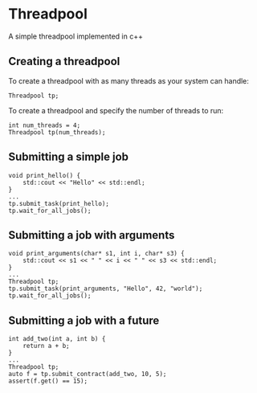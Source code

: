 # Threadpool
A simple threadpool implemented in c++

## Creating a threadpool

To create a threadpool with as many threads as your system can handle:

    Threadpool tp;

To create a threadpool and specify the number of threads to run:

    int num_threads = 4;
    Threadpool tp(num_threads);

## Submitting a simple job

    void print_hello() {
        std::cout << "Hello" << std::endl;
    }
    ...
    tp.submit_task(print_hello);
    tp.wait_for_all_jobs();

## Submitting a job with arguments

    void print_arguments(char* s1, int i, char* s3) {
        std::cout << s1 << " " << i << " " << s3 << std::endl;
    }
    ...
    Threadpool tp;
    tp.submit_task(print_arguments, "Hello", 42, "world");
    tp.wait_for_all_jobs();

## Submitting a job with a future

    int add_two(int a, int b) {
        return a + b;
    }
    ...
    Threadpool tp;
    auto f = tp.submit_contract(add_two, 10, 5);
    assert(f.get() == 15);
    
